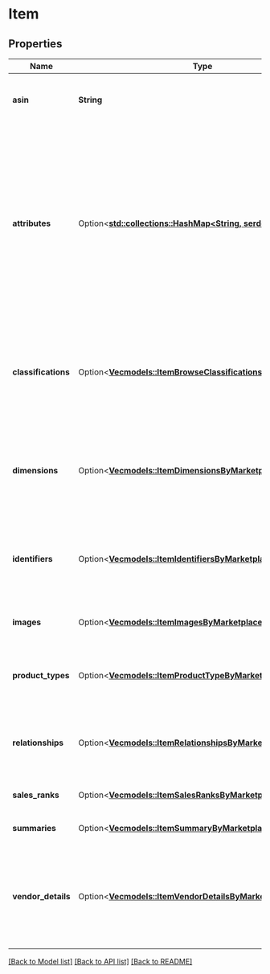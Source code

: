 # Item

## Properties

Name | Type | Description | Notes
------------ | ------------- | ------------- | -------------
**asin** | **String** | The unique identifier of an item in the Amazon catalog. | 
**attributes** | Option<[**std::collections::HashMap<String, serde_json::Value>**](serde_json::Value.md)> | A JSON object containing structured item attribute data that is keyed by attribute name. Catalog item attributes conform to the related Amazon product type definitions that you can get from the [Product Type Definitions API](https://developer-docs.amazon.com/sp-api/reference/product-type-definitions-v2020-09-01). | [optional]
**classifications** | Option<[**Vec<models::ItemBrowseClassificationsByMarketplace>**](ItemBrowseClassificationsByMarketplace.md)> | An array of classifications (browse nodes) that is associated with the item in the Amazon catalog, grouped by `marketplaceId`. | [optional]
**dimensions** | Option<[**Vec<models::ItemDimensionsByMarketplace>**](ItemDimensionsByMarketplace.md)> | An array of dimensions that are associated with the item in the Amazon catalog, grouped by `marketplaceId`. | [optional]
**identifiers** | Option<[**Vec<models::ItemIdentifiersByMarketplace>**](ItemIdentifiersByMarketplace.md)> | Identifiers associated with the item in the Amazon catalog, such as UPC and EAN identifiers. | [optional]
**images** | Option<[**Vec<models::ItemImagesByMarketplace>**](ItemImagesByMarketplace.md)> | The images for an item in the Amazon catalog. | [optional]
**product_types** | Option<[**Vec<models::ItemProductTypeByMarketplace>**](ItemProductTypeByMarketplace.md)> | Product types that are associated with the Amazon catalog item. | [optional]
**relationships** | Option<[**Vec<models::ItemRelationshipsByMarketplace>**](ItemRelationshipsByMarketplace.md)> | Relationships grouped by `marketplaceId` for an Amazon catalog item (for example, variations). | [optional]
**sales_ranks** | Option<[**Vec<models::ItemSalesRanksByMarketplace>**](ItemSalesRanksByMarketplace.md)> | Sales ranks of an Amazon catalog item. | [optional]
**summaries** | Option<[**Vec<models::ItemSummaryByMarketplace>**](ItemSummaryByMarketplace.md)> | Summaries of Amazon catalog items. | [optional]
**vendor_details** | Option<[**Vec<models::ItemVendorDetailsByMarketplace>**](ItemVendorDetailsByMarketplace.md)> | The vendor details that are associated with an Amazon catalog item. Vendor details are only available to vendors. | [optional]

[[Back to Model list]](../README.md#documentation-for-models) [[Back to API list]](../README.md#documentation-for-api-endpoints) [[Back to README]](../README.md)



